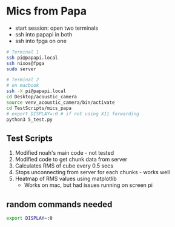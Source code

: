 
# Mics from Papa

- start session: open two terminals
- ssh into papapi in both
- ssh into fpga on one
```zsh
# Terminal 1
ssh pi@papapi.local
ssh nixos@fpga
sudo server

# Terminal 2
# on macbook
ssh -X pi@papapi.local
cd Desktop/acoustic_camera
source venv_acoustic_camera/bin/activate
cd TestScripts/mics_papa
# export DISPLAY=:0 # if not using X11 forwarding 
python3 5_test.py
```




## Test Scripts
1. Modified noah's main code - not tested
2. Modified code to get chunk data from server
3. Calculates RMS of cube every 0.5 secs
4. Stops unconnecting from server for each chunks - works well
5. Heatmap of RMS values using matplotlib
   - Works on mac, but had issues running on screen pi


## random commands needed
```zsh
export DISPLAY=:0
```